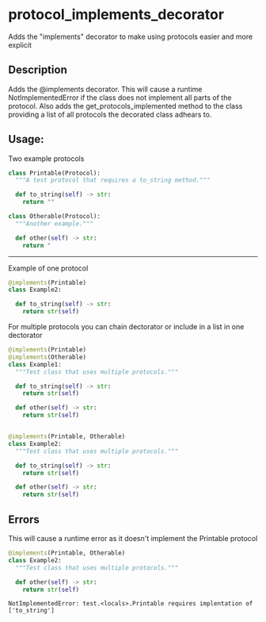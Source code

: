# protocol_implements_decorator

Adds the "implements" decorator to make using protocols easier and more explicit


## Description

Adds the @implements decorator.
This will cause a runtime NotImplementedError if the class does not implement all parts of the protocol.
Also adds the get_protocols_implemented method to the class providing a list of all protocols the decorated class adhears to.

Usage:
---
Two example protocols

```python
class Printable(Protocol):
  """A test protocol that requires a to_string method."""

  def to_string(self) -> str:
    return ""

class Otherable(Protocol):
  """Another example."""

  def other(self) -> str:
    return "
```

---
Example of one protocol

```python
@implements(Printable)
class Example2:

  def to_string(self) -> str:
    return str(self)
```

For multiple protocols you can chain dectorator or include in a list in one dectorator
```python
@implements(Printable)
@implements(Otherable)
class Example1:
  """Test class that uses multiple protocols."""

  def to_string(self) -> str:
    return str(self)

  def other(self) -> str:
    return str(self)


@implements(Printable, Otherable)
class Example2:
  """Test class that uses multiple protocols."""

  def to_string(self) -> str:
    return str(self)

  def other(self) -> str:
    return str(self)
```

Errors
---
This will cause a runtime error as it doesn't implement the Printable protocol

```python
@implements(Printable, Otherable)
class Example2:
  """Test class that uses multiple protocols."""

  def other(self) -> str:
    return str(self)
```
```text
NotImplementedError: test.<locals>.Printable requires implentation of ['to_string']
```

